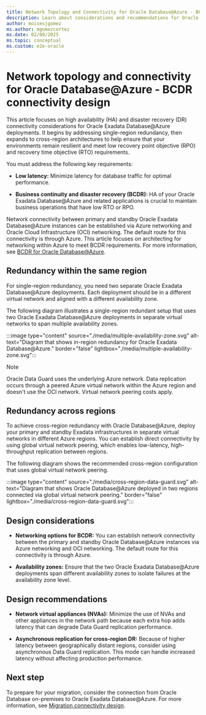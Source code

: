 ```yaml
---
title: Network Topology and Connectivity for Oracle Database@Azure - BCDR Connectivity Design
description: Learn about considerations and recommendations for Oracle Database@Azure BCDR connectivity design, including best practices, optimization, and guidance.
author: moisesjgomez
ms.author: mgomezcortez
ms.date: 02/08/2025
ms.topic: conceptual
ms.custom: e2e-oracle
---
```


# Network topology and connectivity for Oracle Database@Azure - BCDR connectivity design

This article focuses on high availability (HA) and disaster recovery (DR) connectivity considerations for Oracle Exadata Database@Azure deployments. It begins by addressing single-region redundancy, then expands to cross-region architectures to help ensure that your environments remain resilient and meet low recovery point objective (RPO) and recovery time objective (RTO) requirements.

You must address the following key requirements:

- **Low latency:** Minimize latency for database traffic for optimal performance.

- **Business continuity and disaster recovery (BCDR):** HA of your Oracle Exadata Database@Azure and related applications is crucial to maintain business operations that have low RTO or RPO.

Network connectivity between primary and standby Oracle Exadata Database@Azure instances can be established via Azure networking and Oracle Cloud Infrastructure (OCI) networking. The default route for this connectivity is through Azure. This article focuses on architecting for networking within Azure to meet BCDR requirements. For more information, see [BCDR for Oracle Database@Azure](./oracle-disaster-recovery-oracle-database-azure.md).

## Redundancy within the same region

For single-region redundancy, you need two separate Oracle Exadata Database@Azure deployments. Each deployment should be in a different virtual network and aligned with a different availability zone.

The following diagram illustrates a single-region redundant setup that uses two Oracle Exadata Database@Azure deployments in separate virtual networks to span multiple availability zones.

:::image type="content" source="./media/multiple-availability-zone.svg" alt-text="Diagram that shows in-region redundancy for Oracle Exadata Database@Azure." border="false" lightbox="./media/multiple-availability-zone.svg":::

> [!NOTE]
> Oracle Data Guard uses the underlying Azure network. Data replication occurs through a peered Azure virtual network within the Azure region and doesn't use the OCI network. Virtual network peering costs apply.

## Redundancy across regions

To achieve cross-region redundancy with Oracle Database@Azure, deploy your primary and standby Exadata infrastructures in separate virtual networks in different Azure regions. You can establish direct connectivity by using global virtual network peering, which enables low-latency, high-throughput replication between regions.

The following diagram shows the recommended cross-region configuration that uses global virtual network peering.

:::image type="content" source="./media/cross-region-data-guard.svg" alt-text="Diagram that shows Oracle Database@Azure deployed in two regions connected via global virtual network peering." border="false" lightbox="./media/cross-region-data-guard.svg":::

## Design considerations

- **Networking options for BCDR:** You can establish network connectivity between the primary and standby Oracle Database@Azure instances via Azure networking and OCI networking. The default route for this connectivity is through Azure.

- **Availability zones:** Ensure that the two Oracle Exadata Database@Azure deployments span different availability zones to isolate failures at the availability zone level.

## Design recommendations

- **Network virtual appliances (NVAs):** Minimize the use of NVAs and other appliances in the network path because each extra hop adds latency that can degrade Data Guard replication performance.

- **Asynchronous replication for cross-region DR:** Because of higher latency between geographically distant regions, consider using asynchronous Data Guard replication. This mode can handle increased latency without affecting production performance. 

## Next step

To prepare for your migration, consider the connection from Oracle Database on-premises to Oracle Exadata Database@Azure. For more information, see [Migration connectivity design](./migration-connectivity-design.md).
